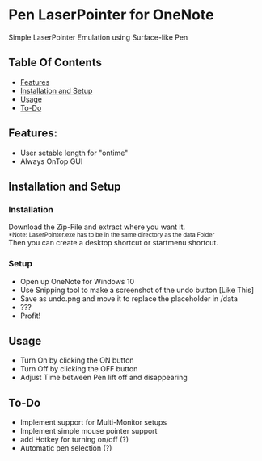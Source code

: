 # Pen LaserPointer for OneNote
Simple LaserPointer Emulation using Surface-like Pen

## Table Of Contents

* [Features](#features)
* [Installation and Setup](#installation)
* [Usage](#usage)
* [To-Do](#to-do)

## Features:

* User setable length for "ontime"
* Always OnTop GUI

## Installation and Setup
### Installation
Download the Zip-File and extract where you want it.</br>
<sub>       *Note: LaserPointer.exe has to be in the same directory as the data Folder</sub> </br>
Then you can create a desktop shortcut or startmenu shortcut.
### Setup
* Open up OneNote for Windows 10
* Use Snipping tool to make a screenshot of the undo button [Like This]
* Save as undo.png and move it to replace the placeholder in /data
* ???
* Profit!

## Usage

* Turn On by clicking the ON button
* Turn Off by clicking the OFF button
* Adjust Time between Pen lift off and disappearing


## To-Do
* Implement support for Multi-Monitor setups
* Implement simple mouse pointer support
* add Hotkey for turning on/off (?)
* Automatic pen selection (?)



